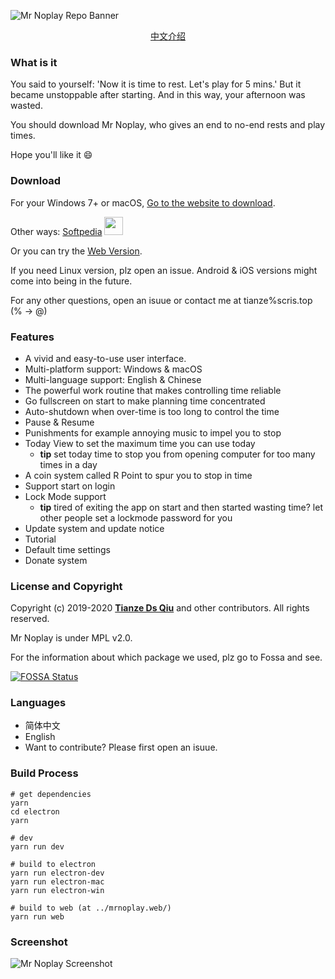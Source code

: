 
![Mr Noplay Repo Banner](https://i.loli.net/2020/07/19/viJW7YmhRUwxdIF.png)

<div style="text-align:center;"><a href="https://github.com/scris/mrnoplay/blob/master/README_zh-CN.md">中文介绍</a></div>

### What is it

You said to yourself: 'Now it is time to rest. Let's play for 5 mins.' But it became unstoppable after starting. And in this way, your afternoon was wasted. 

You should download Mr Noplay, who gives an end to no-end rests and play times.

Hope you'll like it 😄

### Download

For your Windows 7+ or macOS, [Go to the website to download](https://mrnoplay.scris.top/).

Other ways: <a href="https://www.softpedia.com/get/Gaming-Related/Mr-Noplay.shtml">Softpedia</a> <img src="https://i.loli.net/2020/07/18/MZ7pH5ys4QmwLbi.png" width="30" height="29" />

Or you can try the [Web Version](https://webmrnoplay.scris.top/).

If you need Linux version, plz open an issue. Android & iOS versions might come into being in the future.

For any other questions, open an isuue or contact me at tianze%scris.top (% → @)

### Features

- A vivid and easy-to-use user interface.
- Multi-platform support: Windows & macOS
- Multi-language support: English & Chinese
- The powerful work routine that makes controlling time reliable
- Go fullscreen on start to make planning time concentrated
- Auto-shutdown when over-time is too long to control the time
- Pause & Resume
- Punishments for example annoying music to impel you to stop
- Today View to set the maximum time you can use today
  - **tip** set today time to stop you from opening computer for too many times in a day
- A coin system called R Point to spur you to stop in time
- Support start on login
- Lock Mode support
  - **tip** tired of exiting the app on start and then started wasting time? let other people set a lockmode password for you
- Update system and update notice
- Tutorial
- Default time settings
- Donate system

### License and Copyright

Copyright (c) 2019-2020 **[Tianze Ds Qiu](https://ds.scris.top/)** and other contributors. All rights reserved.

Mr Noplay is under MPL v2.0.

For the information about which package we used, plz go to Fossa and see.

[![FOSSA Status](https://app.fossa.com/api/projects/git%2Bgithub.com%2Fscris%2Fmrnoplay.svg?type=large)](https://app.fossa.com/projects/git%2Bgithub.com%2Fscris%2Fmrnoplay?ref=badge_large)

### Languages

- 简体中文
- English
- Want to contribute? Please first open an isuue.

### Build Process

```shell
# get dependencies
yarn
cd electron
yarn

# dev
yarn run dev

# build to electron
yarn run electron-dev
yarn run electron-mac
yarn run electron-win

# build to web (at ../mrnoplay.web/)
yarn run web
```

### Screenshot

![Mr Noplay Screenshot](https://i.loli.net/2020/07/18/nxjyPUsJuClo67i.png)

